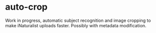 # auto-crop
Work in progress, automatic subject recognition and image cropping to make iNaturalist uploads faster. Possibly with metadata modification.
